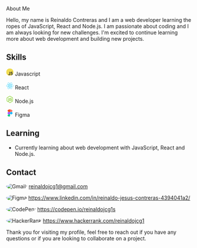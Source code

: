 
About Me

Hello, my name is Reinaldo Contreras and I am a web developer learning the ropes of JavaScript, React and Node.js. I am passionate about coding and I am always looking for new challenges. I'm excited to continue learning more about web development and building new projects.

## Skills 
<img src="https://github.com/devicons/devicon/blob/master/icons/javascript/javascript-original.svg" width="20" height="20" style="border-radius: 50%; display: inlinek;"> <span>Javascript</span>

<img src="https://github.com/devicons/devicon/blob/master/icons/react/react-original.svg" width="20" height="20" style="border-radius: 50%; display: inlinek;"> <span>React</span>

<img src="https://github.com/devicons/devicon/blob/master/icons/nodejs/nodejs-original.svg" width="20" height="20" style="border-radius: 50%; display: inlinek;"> <span>Node.js</span>

<img src="https://github.com/devicons/devicon/blob/master/icons/figma/figma-original.svg" width="20" height="20" style="border-radius: 50%; display: inlinek;"> <span>Figma</span>

## Learning
- Currently learning about web development with JavaScript, React and Node.js.


## Contact


<img src="https://cdn-icons-png.flaticon.com/512/281/281769.png" width="20" height="20" style="border-radius: 50%; display: inlinek;" alt="Gmail:"> <span>reinaldojcg1@gmail.com</span>

<img src="https://iconmonstr.com/linkedin-2-svg/" width="20" height="20" style="border-radius: 50%; display: inlinek;" alt="Figma"> <span> https://www.linkedin.com/in/reinaldo-jesus-contreras-4394041a2/ </span>

<img src="https://cdn2.iconfinder.com/data/icons/social-icons-33/128/Codepen-512.png" width="20" height="20" style="border-radius: 50%; display: inlinek;" alt="CodePen:">  <span>https://codepen.io/reinaldojcg1s</span>

<img src="https://cdn.worldvectorlogo.com/logos/hackerrank.svg" width="20" height="20" style="border-radius: 50%; display: inlinek;" alt="HackerRank"> <span>https://www.hackerrank.com/reinaldojcg1</span>


Thank you for visiting my profile, feel free to reach out if you have any questions or if you are looking to collaborate on a project.


